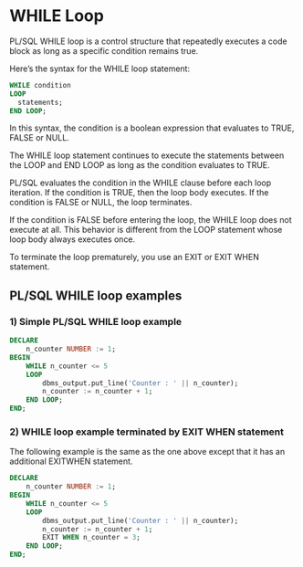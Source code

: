 # WHILE Loop
PL/SQL WHILE loop is a control structure that repeatedly executes a code block as long as a specific condition remains true.

Here’s the syntax for the WHILE loop statement:
```sql
WHILE condition
LOOP
  statements;
END LOOP;
```
In this syntax, the condition is a boolean expression that evaluates to TRUE, FALSE or NULL.

The WHILE loop statement continues to execute the statements between the LOOP and END LOOP as long as the condition evaluates to TRUE.

PL/SQL evaluates the condition in the WHILE clause before each loop iteration. If the condition is TRUE, then the loop body executes. If the condition is FALSE or NULL, the loop terminates.

If the condition is FALSE before entering the loop, the WHILE loop does not execute at all. This behavior is different from the LOOP statement whose loop body always executes once.

To terminate the loop prematurely, you use an EXIT or EXIT WHEN statement.

## PL/SQL WHILE loop examples

### 1) Simple PL/SQL WHILE loop example
```sql
DECLARE
    n_counter NUMBER := 1;
BEGIN
    WHILE n_counter <= 5
    LOOP
    	dbms_output.put_line('Counter : ' || n_counter);
    	n_counter := n_counter + 1;
    END LOOP;
END;
```

### 2) WHILE loop example terminated by EXIT WHEN statement
The following example is the same as the one above except that it has an additional EXITWHEN statement.
```sql
DECLARE
    n_counter NUMBER := 1;
BEGIN
    WHILE n_counter <= 5
    LOOP
    	dbms_output.put_line('Counter : ' || n_counter);
    	n_counter := n_counter + 1;
		EXIT WHEN n_counter = 3;
    END LOOP;
END;
```
